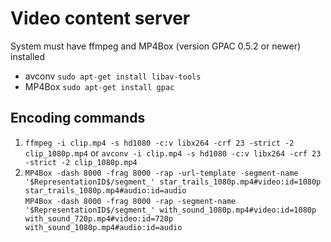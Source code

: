 # Video content server

System must have ffmpeg and MP4Box (version GPAC 0.5.2 or newer) installed
- avconv
`sudo apt-get install libav-tools`
- MP4Box
`sudo apt-get install gpac`

## Encoding commands
1. `ffmpeg -i clip.mp4 -s hd1080 -c:v libx264 -crf 23 -strict -2 clip_1080p.mp4`
or
`avconv -i clip.mp4 -s hd1080 -c:v libx264 -crf 23 -strict -2 clip_1080p.mp4`
2. `MP4Box -dash 8000 -frag 8000 -rap -url-template -segment-name '$RepresentationID$/segment_' star_trails_1080p.mp4#video:id=1080p star_trails_1080p.mp4#audio:id=audio`   
`MP4Box -dash 8000 -frag 8000 -rap -segment-name '$RepresentationID$/segment_' with_sound_1080p.mp4#video:id=1080p with_sound_720p.mp4#video:id=720p with_sound_1080p.mp4#audio:id=audio`